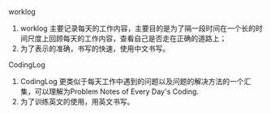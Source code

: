 worklog 
1. worklog 主要记录每天的工作内容，主要目的是为了隔一段时间在一个长的时间尺度上回顾每天的工作内容，查看自己是否走在正确的道路上；
2. 为了表示的准确，书写的快速，使用中文书写。

CodingLog
1. CodingLog 更类似于每天工作中遇到的问题以及问题的解决方法的一个汇集，可以理解为Problem Notes of Every Day's Coding. 
2. 为了训练英文的使用，用英文书写。

